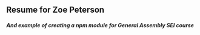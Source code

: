 ## Resume for Zoe Peterson

##### And example of creating a npm module for General Assembly SEI course
